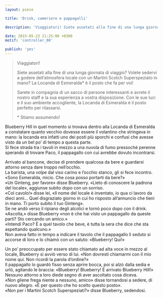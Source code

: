 ```yaml
---
layout: piece

title: 'Drink, cameriere e pappagalli'

description: 'Viaggiatori! Siete assetati alla fine di una lunga giornata di viaggio?'

date: 2015-05-23 21:25:00 +0300
motif: 'controller_00'

publish: 'yes'
---
```


> Viaggiatori!
>
> Siete assetati alla fine di una lunga giornata di viaggio? Volete sedervi a godere dell’atmosfera locale con un Martini Scotch Superspeziato in mano? La Locanda di Esmeralda* è il posto che fa per voi!
>
> Sarete in compagnia di un sacco di persone interessanti e avrete il nostro staff e la sua esperienza a vostra disposizione. Con le sue luci e il suo ambiente accogliente, la Locanda di Esmeralda è il posto perfetto per rilassarsi.
>
> \* Stiamo assumendo!

Blueberry Hill in quel momento si trovava dentro alla Locanda di Esmeralda a constatare quanto vecchio dovesse essere il volantino che stringeva in mano: la locanda era infatti uno dei posti più sporchi e confusi che avesse visto da un bel po’ di tempo a questa parte.  
Si fece strada tra i tavoli in mezzo a una nuvola di fumo pressoché perenne sperando di trovare Paco, il pappagallo con cui avrebbe dovuto incontrarsi.

Arrivato al bancone, decise di prendere qualcosa da bere e guardarsi attorno senza dare troppo nell’occhio.  
La barista, una volpe dal viso carino e l’occhio stanco, gli si fece incontro. «Sono Esmeralda, micio. Che cosa posso portarti da bere?»  
«Un Ginteng, per favore» disse Blueberry. «Lieto di conoscere la padrona del locale», aggiunse subito dopo con un sorriso.  
«Col cavolo!» disse lei, «Il nome del locale è inventato, io qua ci lavoro da dieci anni... Quel disgraziato giorno in cui ho risposto all’annuncio che tieni in mano. Ti porto subito il tuo Ginteng».  
Se ne andò verso il ripiano degli alcolici e tornò poco dopo con il drink.  
«Ascolta,» disse Blueberry «non è che hai visto un pappagallo da queste parti? Sto cercando un amico.»  
«Intendi Paco? È a quel tavolo che beve, è tutta la sera che dice che sta aspettando qualcuno.»  
Non aveva fatto in tempo a indicare il tavolo che il pappagallo lì seduto si accorse di loro e lo chiamò con un saluto: «Blueberry! Qui!»

Un po’ preoccupato per essere stato chiamato ad alta voce in mezzo al locale, Blueberry si avviò verso di lui. «Non dovresti chiamarmi con il mio nome qui. Non ricordi la parola d’ordine?»  
Il pappagallo lo guardò fisso senza aprire bocca, poi si alzò dalla sedia e urlò, agitando le braccia: «Blueberry! Blueberry! È arrivato Blueberry Hill!»  
Nessuno attorno a loro diede segno di aver ascoltato cosa diceva.  
«Non gliene frega niente a nessuno, amico» disse tornandosi a sedere, di nuovo allegro. «È per questo che ho scelto questo posto».  
«Non per i Martini Scotch Superspeziati?» disse Blueberry, sedendosi.
